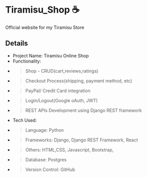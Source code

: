 # Tiramisu_Shop ☕️

Official website for my Tiramisu Store

## Details

- Project Name: Tiramisu Online Shop
- Functionality:
- > Shop - CRUD(cart,reviews,ratings)
- > Checkout Process(shipping, payment method, etc)
- > PayPal/ Credit Card integration
- > Login/Logout(Google oAuth, JWT)
- > REST APIs Development using Django REST framework
- Tech Used:
- > Language: Python
- > Frameworks: Django, Django REST Framework, React
- > Others: HTML,CSS, Javascript, Bootstrap,
- > Database: Postgres
- > Version Control: GitHub
